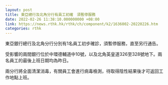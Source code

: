 ```yaml
---
layout: post
title: 東亞總行及北角分行有員工初確　須暫停服務
date: 2022-02-26 11:38:10.000000000 +08:00
link: https://news.rthk.hk/rthk/ch/component/k2/1636002-20220226.htm
categories: rthk
---
```


東亞銀行總行及北角分行分別有1名員工初步確診，須暫停服務，直至另行通告。

受影響的兩間銀行位於中環德輔道中10號，以及北角英皇道326至328號地下。兩名員工的最後上班日期均為昨日。

兩分行將全面清潔消毒，有關員工會進行病毒檢測，待取得陰性結果後才可返回工作地點上班。
